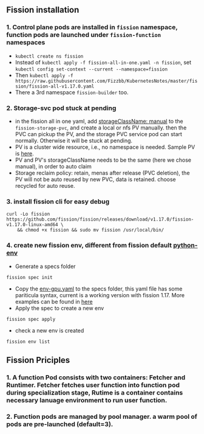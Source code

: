 ## Fission installation

### 1. Control plane pods are installed in ```fission``` namespace, function pods are launched under ```fission-function``` namespaces
  * ```kubectl create ns fission```
  * Instead of ```kubectl apply -f fission-all-in-one.yaml -n fission```, set ```kubectl config set-context --current --namespace=fission```
  * Then ```kubectl apply -f https://raw.githubusercontent.com/Fizzbb/KubernetesNotes/master/fission/fission-all-v1.17.0.yaml```
  * There a 3rd namespace ```fission-builder``` too. 
### 2. Storage-svc pod stuck at pending
 * in the fission all in one yaml, add [storageClassName: manual](fission-all-v1.17.0.yaml#L60) to the  ```fission-storage-pvc```, and create a local or nfs PV manually. then the PVC can pickup the PV, and the storage PVC service pod can start normally. Otherwise it will be stuck at pending.
 * PV is a cluster wide resource, i.e., no namespace is needed. Sample PV is [here](nfs_pv.yaml).
 * PV and PV's storageClassName needs to be the same (here we chose manual), in order to auto claim
 * Storage reclaim policy: retain, menas after release (PVC deletion), the PV will not be auto reused by new PVC, data is retained. choose recycled for auto reuse.

### 3. install fission cli for easy debug
```
curl -Lo fission https://github.com/fission/fission/releases/download/v1.17.0/fission-v1.17.0-linux-amd64 \
    && chmod +x fission && sudo mv fission /usr/local/bin/
```
### 4. create new fission env, different from fission default [python-env](https://github.com/fission/environments/blob/master/python/Dockerfile)

* Generate a specs folder
```
fission spec init
```
* Copy the [env-gpu.yaml](env-gpu.yaml) to the specs folder, this yaml file has some pariticula syntax, current is a working version with fission 1.17. More examples can be found in [here](https://fission.io/docs/usage/spec/)
* Apply the spec to create a new env
```
fission spec apply
```
* check a new env is created
```
fission env list
```
## Fission Priciples

### 1. A function Pod consists with two containers: Fetcher and Runtimer. Fetcher fetches user function into function pod during specialization stage, Rutime is a container contains necessary lanuage environment to run user function. 

### 2. Function pods are managed by pool manager. a warm pool of pods are pre-launched (default=3).
